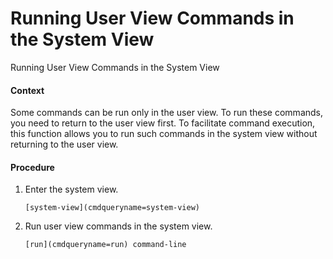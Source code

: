 Running User View Commands in the System View
=============================================

Running User View Commands in the System View

#### Context

Some commands can be run only in the user view. To run these commands, you need to return to the user view first. To facilitate command execution, this function allows you to run such commands in the system view without returning to the user view.


#### Procedure

1. Enter the system view.
   
   
   ```
   [system-view](cmdqueryname=system-view)
   ```
2. Run user view commands in the system view.
   
   
   ```
   [run](cmdqueryname=run) command-line
   ```